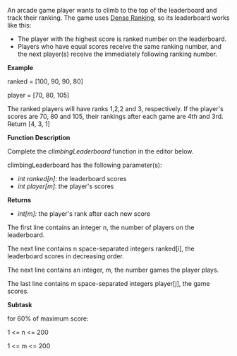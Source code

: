 <p>An arcade game player wants to climb to the top of the leaderboard and track their ranking. The game uses <a href="https://en.wikipedia.org/wiki/Ranking#Dense_ranking_.28.221223.22_ranking.29">Dense Ranking</a>, so its leaderboard works like this:  </p>

<ul>
<li>The player with the highest score is ranked number on the leaderboard. </li>
<li>Players who have equal scores receive the same ranking number, and the next player(s) receive the immediately following ranking number.</li>
</ul>

<p><strong>Example</strong></p>

<p>ranked = [100, 90, 90, 80]</p>
<p>player = [70, 80, 105]</p>

<p>The ranked players will have ranks 1,2,2 and 3, respectively.  If the player's scores are 70, 80 and 105, their rankings after each game are 4th and 3rd. Return [4, 3, 1]
<p><strong>Function Description</strong>  </p>

<p>Complete the <em>climbingLeaderboard</em> function in the editor below.  </p>

<p>climbingLeaderboard has the following parameter(s):  </p>

<ul>
<li><em>int ranked[n]</em>: the leaderboard scores  </li>
<li><em>int player[m]</em>: the player's scores  </li>
</ul>

<p><strong>Returns</strong>  </p>

<ul>
<li><em>int[m]:</em>  the player's rank after each new score</li>
</ul></div></div></div>


<div class="msB challenge_input_format_body"><div class="hackdown-content">
<p>The first line contains an integer n, the number of players on the leaderboard. <br>
<p>The next line contains n space-separated integers ranked[i], the leaderboard scores in decreasing order.</p>
<p>The next line contains an integer, m, the number games the player plays.</p>
<p>The last line contains m space-separated integers player[j], the game scores.</p>
<p><strong>Subtask</strong></p></div></div></div></div>

for 60% of maximum score:

1 <= n <= 200

1 <= m <= 200
